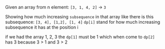 
Given an array from n element:
`[3, 1, 4, 2]` -> `3`

Showing how much increasing `subsequence` in that array
like there is this subsequence:
	`[3, 4], [1,2], [1, 4]`
`dp[i]` stand for how much increasing subsequence it has at the position i

if we had the array 1, 2, 3
the `dp[1]` must be 1 which when come to `dp[2]` has 3 because
3 > 1 and 3 > 2
